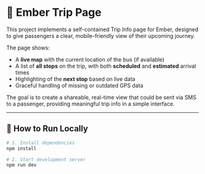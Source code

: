 # 🚌 Ember Trip Page

This project implements a self-contained Trip Info page for Ember, designed to give passengers a clear, mobile-friendly view of their upcoming journey.

The page shows:

- A **live map** with the current location of the bus (if available)
- A list of **all stops** on the trip, with both **scheduled** and **estimated** arrival times
- Highlighting of the **next stop** based on live data
- Graceful handling of missing or outdated GPS data

The goal is to create a shareable, real-time view that could be sent via SMS to a passenger, providing meaningful trip info in a simple interface.

---

## 🧪 How to Run Locally

```bash
# 1. Install dependencies
npm install

# 2. Start development server
npm run dev
```
